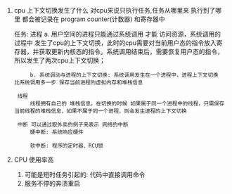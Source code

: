 1. cpu 上下文切换发生了什么
    对cpu来说只执行任务,任务从哪里来 执行到了哪里 都会被记录在 program counter(计数器) 和寄存器中
    
    任务:
        进程
            a. 用户空间的进程只能通过系统调用 才能 访问资源，系统调用的过程中 发生了cpu的上下文切换，此时的cpu需要对当前用户态的指令放入寄存器，并获取更新内核态的指令。系统调用结束后，需要恢复用户态的指令，所以发生了两次cpu上下文切换；
            
            b. 系统调动与进程的上下文切换: 系统调用发生在一个进程中，进程上下文切换 比系统调用多一步 保存当前进程的虚拟内存和堆栈信息
            
        线程
            线程拥有自己的 堆栈信息，在切换的时候 如果属于同一个进程中的线程，只需保存 当前线程的堆栈信息，如果不属于同一个进程，则会发生进程的上下文切换
            
        中断 可以通过取外卖的例子来表示 网络的中断
            硬中断: 系统响应硬件  
            
            软中断: 程序的定时器、RCU锁
                
            
    
2. CPU 使用率高
    1. 可能是短时任务引起的: 代码中直接调用命令
    2. 服务不停的奔溃重启
    